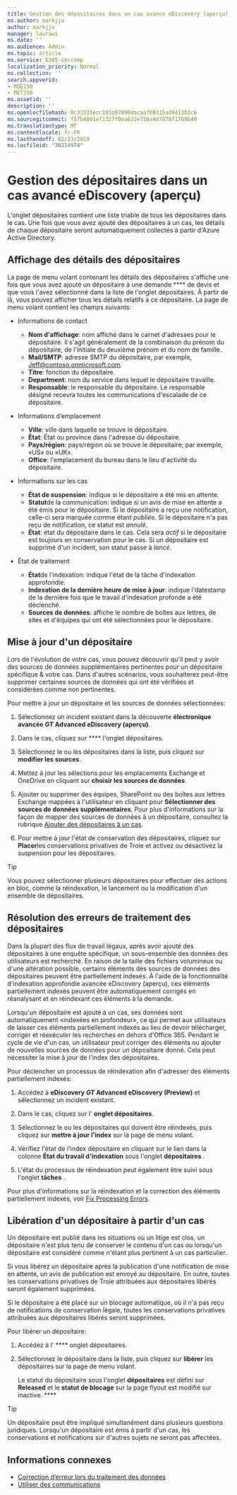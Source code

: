 ```yaml
---
title: Gestion des dépositaires dans un cas avancé eDiscovery (aperçu)
ms.author: markjjo
author: markjjo
manager: laurawi
ms.date: ''
ms.audience: Admin
ms.topic: article
ms.service: O365-seccomp
localization_priority: Normal
ms.collection: ''
search.appverid:
- MOE150
- MET150
ms.assetid: ''
description: ''
ms.openlocfilehash: 0c33335ecc103a97090dacaa769315ad9413b3c6
ms.sourcegitcommit: f57b4001ef1327f0ea622e716a4d7d78f1769b49
ms.translationtype: MT
ms.contentlocale: fr-FR
ms.lasthandoff: 02/23/2019
ms.locfileid: "30214974"
---
```

# <a name="manage-custodians-in-an-advanced-ediscovery-preview-case"></a>Gestion des dépositaires dans un cas avancé eDiscovery (aperçu)

L'onglet dépositaires contient une liste triable de tous les dépositaires dans le cas. Une fois que vous avez ajouté des dépositaires à un cas, les détails de chaque dépositaire seront automatiquement collectés à partir d'Azure Active Directory.

## <a name="viewing-custodian-details"></a>Affichage des détails des dépositaires

La page de menu volant contenant les détails des dépositaires s'affiche une fois que vous avez ajouté un dépositaire à une demande **** de devis et que vous l'avez sélectionné dans la liste de l'onglet dépositaires. À partir de là, vous pouvez afficher tous les détails relatifs à ce dépositaire. La page de menu volant contient les champs suivants:

- Informations de contact

  - **Nom d'affichage**: nom affiché dans le carnet d'adresses pour le dépositaire. Il s'agit généralement de la combinaison du prénom du dépositaire, de l'initiale du deuxième prénom et du nom de famille.
  - **Mail/SMTP**: adresse SMTP du dépositaire, par exemple, Jeff@contoso.onmicrosoft.com.  
  - **Titre**: fonction du dépositaire.
  - **Department**: nom du service dans lequel le dépositaire travaille.
  - **Responsable**: le responsable du dépositaire. Le responsable désigné recevra toutes les communications d'escalade de ce dépositaire.
  
- Informations d’emplacement

  - **Ville**: ville dans laquelle se trouve le dépositaire.
  - **État**: État ou province dans l'adresse du dépositaire.
  - **Pays/région**: pays/région où se trouve le dépositaire; par exemple, «US» ou «UK».
  - **Office**: l'emplacement du bureau dans le lieu d'activité du dépositaire.

- Informations sur les cas

  - **État de suspension**: indique si le dépositaire a été mis en attente. 
  - **Statut**de la communication: indique si un avis de mise en attente a été émis pour le dépositaire. Si le dépositaire a reçu une notification, celle-ci sera marquée comme étant *publiée*. Si le dépositaire n'a pas reçu de notification, ce statut est *annulé*. 
  - **État**: état du dépositaire dans le cas. Cela sera *actif* si le dépositaire est toujours en conservation pour le cas. Si un dépositaire est supprimé d'un incident, son statut passe à *lancé*. 

- État de traitement

  - **État**de l'indexation: indique l'état de la tâche d'indexation approfondie.  
  - **Indexation de la dernière heure de mise à jour**: indique l'datestamp de la dernière fois que le travail d'indexation profonde a été déclenché.
  - **Sources de données**: affiche le nombre de boîtes aux lettres, de sites et d'équipes qui ont été sélectionnées pour le dépositaire.

## <a name="updating-a-custodian"></a>Mise à jour d'un dépositaire

Lors de l'évolution de votre cas, vous pouvez découvrir qu'il peut y avoir des sources de données supplémentaires pertinentes pour un dépositaire spécifique & votre cas. Dans d'autres scénarios, vous souhaiterez peut-être supprimer certaines sources de données qui ont été vérifiées et considérées comme non pertinentes.

Pour mettre à jour un dépositaire et les sources de données sélectionnées:

1. Sélectionnez un incident existant dans la découverte **électronique avancée _GT_ Advanced eDiscovery (aperçu)**.
  
2. Dans le cas, cliquez sur **** l'onglet dépositaires.
  
3. Sélectionnez le ou les dépositaires dans la liste, puis cliquez sur **modifier les sources**.
  
4. Mettez à jour les sélections pour les emplacements Exchange et OneDrive en cliquant sur **choisir les sources de données**.
  
5. Ajouter ou supprimer des équipes, SharePoint ou des boîtes aux lettres Exchange mappées à l'utilisateur en cliquant pour **Sélectionner des sources de données supplémentaires**. Pour plus d'informations sur la façon de mapper des sources de données à un dépositaire, consultez la rubrique [Ajouter des dépositaires à un cas](add-custodians-to-case.md).
  
6. Pour mettre à jour l'état de conservation des dépositaires, cliquez sur **Placer**les conservations privatives de Troie et activez ou désactivez la suspension pour les dépositaires.

> [!TIP]
> Vous pouvez sélectionner plusieurs dépositaires pour effectuer des actions en bloc, comme la réindexation, le lancement ou la modification d'un ensemble de dépositaires.

## <a name="resolving-custodian-processing-errors"></a>Résolution des erreurs de traitement des dépositaires

Dans la plupart des flux de travail légaux, après avoir ajouté des dépositaires à une enquête spécifique, un sous-ensemble des données des utilisateurs est recherché. En raison de la taille des fichiers volumineux ou d'une altération possible, certains éléments des sources de données des dépositaires peuvent être partiellement indexés. À l'aide de la fonctionnalité d'indexation approfondie avancée eDiscovery (aperçu), ces éléments partiellement indexés peuvent être automatiquement corrigés en réanalysant et en réindexant ces éléments à la demande. 

Lorsqu'un dépositaire est ajouté à un cas, ses données sont automatiquement «indexées en profondeur», ce qui permet aux utilisateurs de laisser ces éléments partiellement indexés au lieu de devoir télécharger, corriger et réexécuter les recherches en dehors d'Office 365. Pendant le cycle de vie d'un cas, un utilisateur peut corriger des éléments ou ajouter de nouvelles sources de données pour un dépositaire donné. Cela peut nécessiter la mise à jour de l'index des dépositaires. 

Pour déclencher un processus de réindexation afin d'adresser des éléments partiellement indexés:

1. Accédez à **eDiscovery _GT_ Advanced eDiscovery (Preview)** et sélectionnez un incident existant.

2. Dans le cas, cliquez sur l' **onglet dépositaires**. 

3. Sélectionnez le ou les dépositaires qui doivent être réindexés, puis cliquez sur **mettre à jour l'index** sur la page de menu volant.

4. Vérifiez l'état de l'index dépositaire en cliquant sur le lien dans la colonne **État du travail d'indexation** sous l'onglet **dépositaires** .  

5. L'état du processus de réindexation peut également être suivi sous l'onglet **tâches** .

Pour plus d'informations sur la réindexation et la correction des éléments partiellement indexés, voir [Fix Processing Errors](processing-data-for-case.md).

## <a name="releasing-a-custodian-from-a-case"></a>Libération d'un dépositaire à partir d'un cas

Un dépositaire est publié dans les situations où un litige est clos, un dépositaire n'est plus tenu de conserver le contenu d'un cas ou lorsqu'un dépositaire est considéré comme n'étant plus pertinent à un cas particulier. 

Si vous libérez un dépositaire après la publication d'une notification de mise en attente, un avis de publication est envoyé au dépositaire. En outre, toutes les conservations privatives de Troie attribuées aux dépositaires libérés seront également supprimées.

Si le dépositaire a été placé sur un blocage automatique, où il n'a pas reçu de notifications de conservation légale, toutes les conservations privatives attribuées aux dépositaires libérés seront supprimées.  

Pour libérer un dépositaire: 

1.  Accédez à l' **** onglet dépositaires.

2.  Sélectionnez le dépositaire dans la liste, puis cliquez sur **libérer** les dépositaires sur la page de menu volant.

    Le statut du dépositaire sous l'onglet **dépositaires** est défini sur **Released** et le **statut de blocage** sur la page flyout est modifié sur inactive. **** 

> [!TIP]
> Un dépositaire peut être impliqué simultanément dans plusieurs questions juridiques. Lorsqu'un dépositaire est émis à partir d'un cas, les conservations et notifications sur d'autres sujets ne seront pas affectées.

## <a name="related-information"></a>Informations connexes

 - [Correction d’erreur lors du traitement des données](error-remediation.md) 
- [Utiliser des communications](managing-custodian-communications.md)

